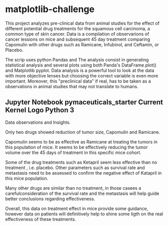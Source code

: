 # matplotlib-challenge

This project analyzes pre-clinical data from animal studies for the effect of different potential drug treatments for the squamous cell carcinoma, a common type of skin cancer. 
Data is a compilation of observarions of cancer lessions on mice and subsequent 45 day treatment comparing  Capomulin with other drugs such as Ramicane, Infubinol, and Ceftamin, or Placebo. 

The scrip uses python Pandas and 
The analysis consist in generating statistical analysis and several plots using both Panda's DataFrame.plot() and Matplotlib pyplot. 
Data analysis is a powerful tool to look at the data with more objective lenses but choosing the correct variable is even more  important. 
Moreover, this "preclinical data" if real, has to be taken as a observations in animal studies that may not translate to humans. 



Jupyter Notebook
pymaceuticals_starter
Current Kernel Logo
Python 3 
--------------------------------
Data observations and Insights.

Only two drugs showed reduction of tumor size, Capomulin and Ramicane.

Capomulin seems to be as effective as Ramicane at treating the tumors in this population of mice. It seems to be effectively reducing the tumor volume over the 45 days of treatment in this specific mice cohort.

Some of the drug treatments such as Ketapril seem less effective than no treatment , i.e. placebo. Other parameters such as survival rate and metastasis need to be assessed to confirm the negative effect of Katapril in this mice population.

Many other drugs are similar than no treatment, in those casees a carefulconsideration of the survival rate and the metastasis will help guide better conclusions regarding effectiveness.

Overall, this data on treatment effect in mice provide some guidance, however data on patients will definitively help to shine some ligth on the real effectiveness of these treatments.